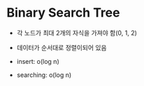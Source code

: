 # Binary Search Tree

- 각 노드가 최대 2개의 자식을 가져야 함(0, 1, 2)
- 데이터가 순서대로 정렬이되어 있음

- insert: o(log n)
- searching: o(log n)
